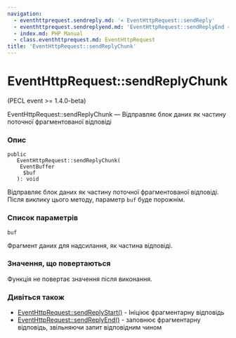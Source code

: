 ```yaml
---
navigation:
  - eventhttprequest.sendreply.md: '« EventHttpRequest::sendReply'
  - eventhttprequest.sendreplyend.md: 'EventHttpRequest::sendReplyEnd »'
  - index.md: PHP Manual
  - class.eventhttprequest.md: EventHttpRequest
title: 'EventHttpRequest::sendReplyChunk'
---
```

# EventHttpRequest::sendReplyChunk

(PECL event >= 1.4.0-beta)

EventHttpRequest::sendReplyChunk — Відправляє блок даних як частину поточної фрагментованої відповіді

### Опис

```methodsynopsis
public
   EventHttpRequest::sendReplyChunk(
    EventBuffer
     $buf
   ): void
```

Відправляє блок даних як частину поточної фрагментованої відповіді. Після виклику цього методу, параметр `buf` буде порожнім.

### Список параметрів

`buf`

Фрагмент даних для надсилання, як частина відповіді.

### Значення, що повертаються

Функція не повертає значення після виконання.

### Дивіться також

-   [EventHttpRequest::sendReplyStart()](eventhttprequest.sendreplystart.md) - Ініціює фрагментарну відповідь
-   [EventHttpRequest::sendReplyEnd()](eventhttprequest.sendreplyend.md) - заповнює фрагментарну відповідь, звільняючи запит відповідним чином
